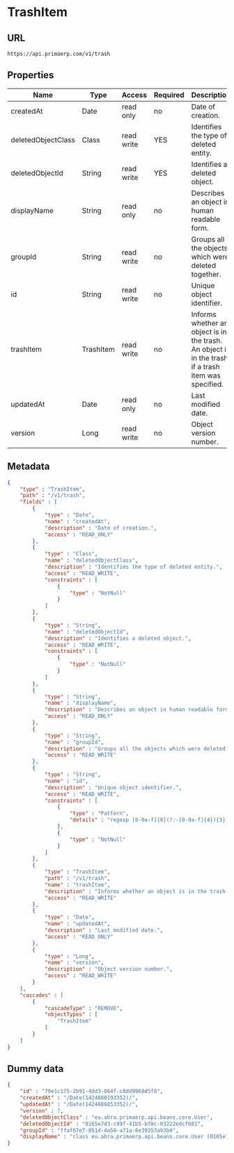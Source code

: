 TrashItem
==

## URL

	https://api.primaerp.com/v1/trash

## Properties

| Name               | Type      | Access     | Required                                                               | Description                                                                                         |
|--------------------|-----------|------------|------------------------------------------------------------------------|-----------------------------------------------------------------------------------------------------|
| createdAt          | Date      | read only  | no                                                                     | Date of creation.                                                                                   |
| deletedObjectClass | Class     | read write | YES                                                                    | Identifies the type of deleted entity.                                                              |
| deletedObjectId    | String    | read write | YES                                                                    | Identifies a deleted object.                                                                        |
| displayName        | String    | read only  | no                                                                     | Describes an object in human readable form.                                                         |
| groupId            | String    | read write | no                                                                     | Groups all the objects which were deleted together.                                                 |
| id                 | String    | read write | no                                                                     | Unique object identifier.                                                                           |
| trashItem          | TrashItem | read write | no                                                                     | Informs whether an object is in the trash. An object is in the trash if a trash item was specified. |
| updatedAt          | Date      | read only  | no                                                                     | Last modified date.                                                                                 |
| version            | Long      | read write | no                                                                     | Object version number.                                                                              |

## Metadata

```JSON
{
	"type" : "TrashItem",
	"path" : "/v1/trash",
	"fields" : [
		{
			"type" : "Date",
			"name" : "createdAt",
			"description" : "Date of creation.",
			"access" : "READ_ONLY"
		},
		{
			"type" : "Class",
			"name" : "deletedObjectClass",
			"description" : "Identifies the type of deleted entity.",
			"access" : "READ_WRITE",
			"constraints" : [
				{
					"type" : "NotNull"
				}
			]
		},
		{
			"type" : "String",
			"name" : "deletedObjectId",
			"description" : "Identifies a deleted object.",
			"access" : "READ_WRITE",
			"constraints" : [
				{
					"type" : "NotNull"
				}
			]
		},
		{
			"type" : "String",
			"name" : "displayName",
			"description" : "Describes an object in human readable form.",
			"access" : "READ_ONLY"
		},
		{
			"type" : "String",
			"name" : "groupId",
			"description" : "Groups all the objects which were deleted together.",
			"access" : "READ_WRITE"
		},
		{
			"type" : "String",
			"name" : "id",
			"description" : "Unique object identifier.",
			"access" : "READ_WRITE",
			"constraints" : [
				{
					"type" : "Pattern",
					"details" : "regexp [0-9a-f]{8}(?:-[0-9a-f]{4}){3}-[0-9a-f]{12}"
				},
				{
					"type" : "NotNull"
				}
			]
		},
		{
			"type" : "TrashItem",
			"path" : "/v1/trash",
			"name" : "trashItem",
			"description" : "Informs whether an object is in the trash. An object is in the trash if a trash item was specified.",
			"access" : "READ_WRITE"
		},
		{
			"type" : "Date",
			"name" : "updatedAt",
			"description" : "Last modified date.",
			"access" : "READ_ONLY"
		},
		{
			"type" : "Long",
			"name" : "version",
			"description" : "Object version number.",
			"access" : "READ_WRITE"
		}
	],
	"cascades" : [
		{
			"cascadeType" : "REMOVE",
			"objectTypes" : [
				"TrashItem"
			]
		}
	]
}
```

## Dummy data

```JSON
{
	"id" : "70e1c175-2b91-4dd3-864f-c8dd9968d5f8",
	"createdAt" : "/Date(1424880193352)/",
	"updatedAt" : "/Date(1424886853352)/",
	"version" : 7,
	"deletedObjectClass" : "eu.abra.primaerp.api.beans.core.User",
	"deletedObjectId" : "0165e7d3-c99f-41b5-bf8c-03222edcf681",
	"groupId" : "ffaf67e7-051d-4a58-a71a-8e39353a93b4",
	"displayName" : "class eu.abra.primaerp.api.beans.core.User (0165e7d3-c99f-41b5-bf8c-03222edcf681)"
}
```
